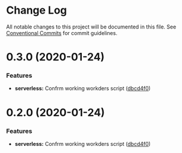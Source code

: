 # Change Log

All notable changes to this project will be documented in this file.
See [Conventional Commits](https://conventionalcommits.org) for commit guidelines.

# 0.3.0 (2020-01-24)


### Features

* **serverless:** Confrm working workders script ([dbcd4f0](https://gitlab.com/imaginedelements/heather-turano-coaching/live-life-mindful/commit/dbcd4f008a85110702785213799510711d5919bf))





# 0.2.0 (2020-01-24)


### Features

* **serverless:** Confrm working workders script ([dbcd4f0](https://gitlab.com/imaginedelements/heather-turano-coaching/live-life-mindful/commit/dbcd4f008a85110702785213799510711d5919bf))
